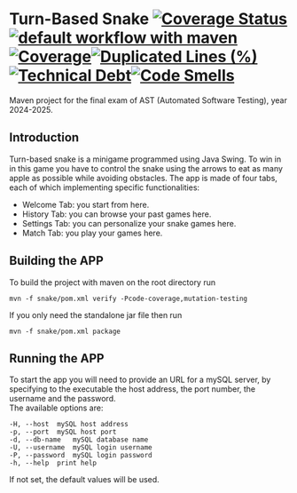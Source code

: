 # Turn-Based Snake [![Coverage Status](https://coveralls.io/repos/github/merie-san/snake/badge.svg?branch=main)](https://coveralls.io/github/merie-san/snake?branch=main) [![default workflow with maven](https://github.com/merie-san/snake/actions/workflows/default.yml/badge.svg?branch=main)](https://github.com/merie-san/snake/actions/workflows/default.yml) [![Coverage](https://sonarcloud.io/api/project_badges/measure?project=merie-san_snake&metric=coverage)](https://sonarcloud.io/summary/new_code?id=merie-san_snake)[![Duplicated Lines (%)](https://sonarcloud.io/api/project_badges/measure?project=merie-san_snake&metric=duplicated_lines_density)](https://sonarcloud.io/summary/new_code?id=merie-san_snake)[![Technical Debt](https://sonarcloud.io/api/project_badges/measure?project=merie-san_snake&metric=sqale_index)](https://sonarcloud.io/summary/new_code?id=merie-san_snake)[![Code Smells](https://sonarcloud.io/api/project_badges/measure?project=merie-san_snake&metric=code_smells)](https://sonarcloud.io/summary/new_code?id=merie-san_snake)
Maven project for the final exam of AST (Automated Software Testing), year 2024-2025.<br>
## Introduction
Turn-based snake is a minigame programmed using Java Swing. To win in in this game you have to control the snake using the arrows to eat as many apple as possible while avoiding obstacles. The app is made of four tabs, each of which implementing specific functionalities:
- Welcome Tab: you start from here.
- History Tab: you can browse your past games here.
- Settings Tab: you can personalize your snake games here.
- Match Tab: you play your games here.
## Building the APP
To build the project with maven on the root directory run 
```
mvn -f snake/pom.xml verify -Pcode-coverage,mutation-testing
```
If you only need the standalone jar file then run
```
mvn -f snake/pom.xml package
```
## Running the APP
To start the app you will need to provide an URL for a mySQL server, by specifying to the executable the host address, the port number, the username and the password.<br>
The available options are:
```
-H, --host	mySQL host address
-p, --port	mySQL host port
-d, --db-name	mySQL database name
-U, --username	mySQL login username
-P, --password	mySQL login password
-h, --help	print help
```
If not set, the default values will be used.


